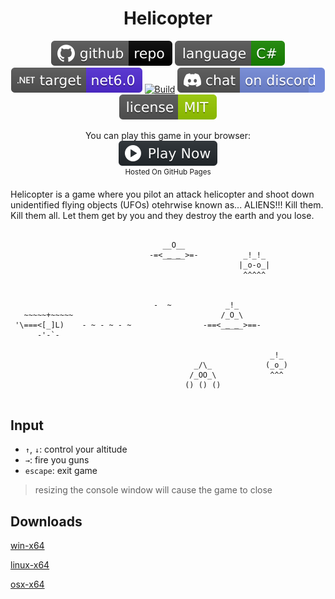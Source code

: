<h1 align="center">
	Helicopter
</h1>

<p align="center">
	<a href="https://github.com/ZacharyPatten/dotnet-console-games" alt="GitHub repo"><img alt="flat" src="../../.github/resources/github-repo-black.svg"></a>
	<a href="https://docs.microsoft.com/en-us/dotnet/csharp/" alt="GitHub repo"><img alt="Language C#" src="../../.github/resources/language-csharp.svg"></a>
	<a href="https://dotnet.microsoft.com/download"><img src="../../.github/resources/dotnet-badge.svg" title="Target Framework" alt="Target Framework"></a>
	<a href="https://github.com/ZacharyPatten/dotnet-console-games/actions"><img src="https://github.com/ZacharyPatten/dotnet-console-games/workflows/Helicopter%20Build/badge.svg" title="Goto Build" alt="Build"></a>
	<a href="https://discord.gg/4XbQbwF" alt="Discord"><img src="../../.github/resources/discord-badge.svg" title="Go To Discord Server" alt="Discord"/></a>
	<a href="../../LICENSE" alt="license"><img src="../../.github/resources/license-MIT-green.svg" /></a>
</p>

<p align="center">
	You can play this game in your browser:
	<br />
	<a href="https://zacharypatten.github.io/dotnet-console-games/Helicopter" alt="Play Now">
		<sub><img height="40"src="../../.github/resources/play-badge.svg" title="Play Now" alt="Play Now"/></sub>
	</a>
	<br />
	<sup>Hosted On GitHub Pages</sup>
</p>

Helicopter is a game where you pilot an attack helicopter and shoot down unidentified flying objects (UFOs) otehrwise known as... ALIENS!!! Kill them. Kill them all. Let them get by you and they destroy the earth and you lose.

```

                                  __O__
                               -=<_‗_‗_>=-          _!_!_
                                                   |_o-o_|
                                                    ^^^^^
                                                  
                                                   
                                -  ~            _!_
   ~~~~~+~~~~~                                 /_O_\
 '\===<[_]L)    - ~ - ~ - ~                -==<_‗_‗_>==-
      -'-`-

                                                          _!_
                                         _/\_            (_o_)
                                        /_OO_\            ^^^
                                       () () ()


```

## Input

- `↑`, `↓`: control your altitude
- `→`: fire you guns
- `escape`: exit game

> resizing the console window will cause the game to close

## Downloads

[win-x64](https://github.com/ZacharyPatten/dotnet-console-games/raw/binaries/win-x64/Helicopter.exe)

[linux-x64](https://github.com/ZacharyPatten/dotnet-console-games/raw/binaries/linux-x64/Helicopter)

[osx-x64](https://github.com/ZacharyPatten/dotnet-console-games/raw/binaries/osx-x64/Helicopter)
